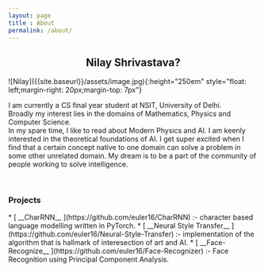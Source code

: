 ```yaml
---
layout: page
title : About
permalink: /about/
---
```

<h2><center>Nilay Shrivastava?</center></h2>
<!--  -->![Nilay]({{site.baseurl}}/assets/image.jpg){:height="250em" style="float: left;margin-right: 20px;margin-top: 7px"}
<p>I am currently a CS final year student at NSIT, University of Delhi.
<br>Broadly my interest lies in the domains of Mathematics, Physics and Computer Science.
<br>In my spare time, I like to read about Modern Physics and AI. I am keenly interested in the theoretical foundations of AI.  I get super excited when I find that a certain concept native to one domain can solve a problem in some other unrelated domain. My dream is to be a part of the community of people working to solve intelligence.</p>
<br>
<h3>Projects</h3>
* [ __CharRNN__ ](https://github.com/euler16/CharRNN) :- character based language modelling written in PyTorch.
* [ __Neural Style Transfer__ ](https://github.com/euler16/Neural-Style-Transfer) :- implementation of the algorithm that is hallmark of interesection of art and AI.
* [ __Face-Recognize__ ](https://github.com/euler16/Face-Recognizer) :- Face Recognition using Principal Component Analysis.
<br>